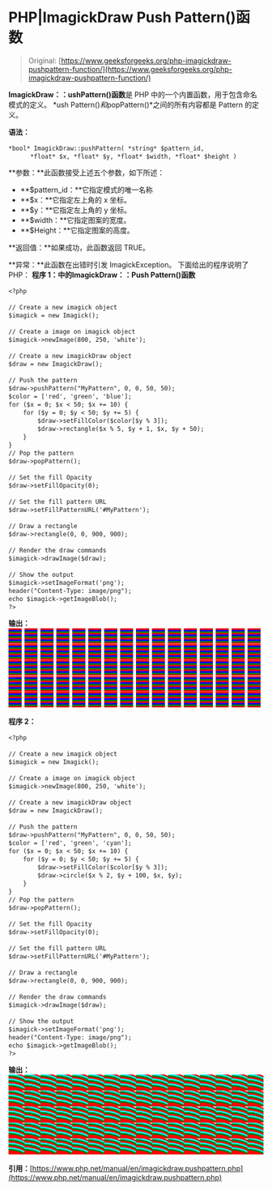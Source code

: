 # PHP|ImagickDraw Push Pattern()函数

> Original: [https://www.geeksforgeeks.org/php-imagickdraw-pushpattern-function/](https://www.geeksforgeeks.org/php-imagickdraw-pushpattern-function/)

**ImagickDraw：：ushPattern()函数**是 PHP 中的一个内置函数，用于包含命名模式的定义。 *ush Pattern()*和*popPattern()*之间的所有内容都是 Pattern 的定义。

**语法：**

```
*bool* ImagickDraw::pushPattern( *string* $pattern_id, 
      *float* $x, *float* $y, *float* $width, *float* $height )
```

**参数：**此函数接受上述五个参数，如下所述：

*   **$pattern_id：**它指定模式的唯一名称
*   **$x：**它指定左上角的 x 坐标。
*   **$y：**它指定左上角的 y 坐标。
*   **$width：**它指定图案的宽度。
*   **$Height：**它指定图案的高度。

**返回值：**如果成功，此函数返回 TRUE。

**异常：**此函数在出错时引发 ImagickException。
下面给出的程序说明了 PHP：
**程序 1：**中的**ImagickDraw：：Push Pattern()函数**

```
<?php

// Create a new imagick object
$imagick = new Imagick();

// Create a image on imagick object
$imagick->newImage(800, 250, 'white');

// Create a new imagickDraw object
$draw = new ImagickDraw();

// Push the pattern
$draw->pushPattern("MyPattern", 0, 0, 50, 50);
$color = ['red', 'green', 'blue'];
for ($x = 0; $x < 50; $x += 10) {
    for ($y = 0; $y < 50; $y += 5) {
        $draw->setFillColor($color[$y % 3]);
        $draw->rectangle($x % 5, $y + 1, $x, $y + 50);
    }
}
// Pop the pattern
$draw->popPattern();

// Set the fill Opacity
$draw->setFillOpacity(0);

// Set the fill pattern URL
$draw->setFillPatternURL('#MyPattern');

// Draw a rectangle
$draw->rectangle(0, 0, 900, 900);

// Render the draw commands
$imagick->drawImage($draw);

// Show the output
$imagick->setImageFormat('png');
header("Content-Type: image/png");
echo $imagick->getImageBlob();
?>
```

**输出：**
![](img/c39d84f1ba8571ee7f224c3eb2c72be6.png)

**程序 2：**

```
<?php

// Create a new imagick object
$imagick = new Imagick();

// Create a image on imagick object
$imagick->newImage(800, 250, 'white');

// Create a new imagickDraw object
$draw = new ImagickDraw();

// Push the pattern
$draw->pushPattern("MyPattern", 0, 0, 50, 50);
$color = ['red', 'green', 'cyan'];
for ($x = 0; $x < 50; $x += 10) {
    for ($y = 0; $y < 50; $y += 5) {
        $draw->setFillColor($color[$y % 3]);
        $draw->circle($x % 2, $y + 100, $x, $y);
    }
}
// Pop the pattern
$draw->popPattern();

// Set the fill Opacity
$draw->setFillOpacity(0);

// Set the fill pattern URL
$draw->setFillPatternURL('#MyPattern');

// Draw a rectangle
$draw->rectangle(0, 0, 900, 900);

// Render the draw commands
$imagick->drawImage($draw);

// Show the output
$imagick->setImageFormat('png');
header("Content-Type: image/png");
echo $imagick->getImageBlob();
?>
```

**输出：**
![](img/63f224b4a4bb64daf3366e74402ed8ed.png)

**引用：**[https://www.php.net/manual/en/imagickdraw.pushpattern.php](https://www.php.net/manual/en/imagickdraw.pushpattern.php)